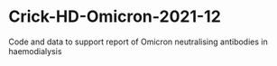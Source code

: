 # Crick-HD-Omicron-2021-12
Code and data to support report of Omicron neutralising antibodies in haemodialysis
